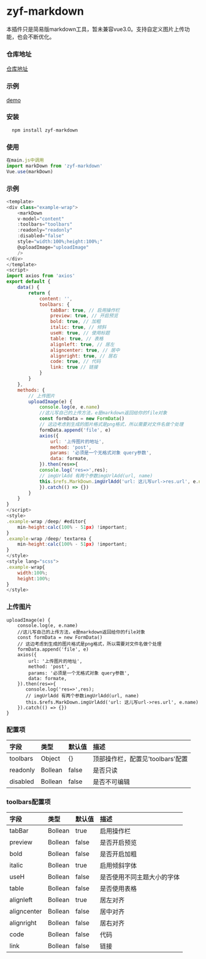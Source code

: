 # zyf-markdown
本插件只是简易版markdown工具，暂未兼容vue3.0。支持自定义图片上传功能，也会不断优化。
### 仓库地址
[仓库地址](https://gitee.com/zhangyifen/zyf-mark-down.git)

### 示例
[demo](https://www.cwgj.xyz/m/markdown)

### 安装

```javascript
  npm install zyf-markdown
```

### 使用

```javascript
在main.js中调用
import markDown from 'zyf-markdown'
Vue.use(markDown)
```
### 示例

```javascript
<template>
<div class="example-wrap">
    <markDown 
    v-model="content" 
    :toolbars="toolbars" 
    :readonly="readonly" 
    :disabled="false" 
    style="width:100%;height:100%;"
    @uploadImage="uploadImage"
    />
</div>
</template>
<script>
import axios from 'axios'
export default {
    data() {
        return {
            content: '',
            toolbars: {
                tabBar: true, // 启用操作栏
                preview: true, // 开启预览
                bold: true, // 加粗
                italic: true, // 倾斜
                useH: true, // 使用标题
                table: true, // 表格
                alignleft: true, // 居左
                aligncenter: true, // 居中
                alignright: true, // 居右
                code: true, // 代码
                link: true // 链接
            }
        }
    },
    methods: {
        // 上传图片
        uploadImage(e) {
            console.log(e, e.name)
            //这儿写自己的上传方法，e是markdown返回给你的file对象
            const formData = new FormData()
            // 这边考虑到生成的图片格式是png格式，所以需要对文件名做个处理
            formData.append('file', e)
            axios({
                url: '上传图片的地址',
                method: 'post',
                params: '必须是一个无格式对象 query参数',
                data: formate,
            }).then(res=>{
            console.log('res=>',res);
            // imgUrlAdd 有两个参数imgUrlAdd(url, name)
            this.$refs.MarkDown.imgUrlAdd('url: 这儿写url->res.url', e.name)           
            }).catch(() => {})
        }
    }
}
</script>
<style>
.example-wrap /deep/ #editor{
    min-height:calc(100% - 51px) !important;
}
.example-wrap /deep/ textarea {
    min-height:calc(100% - 51px) !important;
}
</style>
<style lang="scss">
.example-wrap{
    width:100%;
    height:100%;
}
</style>
```
### 上传图片
```
uploadImage(e) {
    console.log(e, e.name)
    //这儿写自己的上传方法，e是markdown返回给你的file对象
    const formData = new FormData()
    // 这边考虑到生成的图片格式是png格式，所以需要对文件名做个处理
    formData.append('file', e)
    axios({
        url: '上传图片的地址',
        method: 'post',
        params: '必须是一个无格式对象 query参数',
        data: formate,
    }).then(res=>{
       console.log('res=>',res);
       // imgUrlAdd 有两个参数imgUrlAdd(url, name)
       this.$refs.MarkDown.imgUrlAdd('url: 这儿写url->res.url', e.name)           
    }).catch(() => {})
}
```
### 配置项
|字段|类型|默认值|描述|
|:-----|:-----|:-----|:-----|
|toolbars|Object|{}|顶部操作栏，配置见'toolbars'配置|
|readonly|Bollean|false|是否只读|
|disabled|Bollean|false|是否不可编辑|

### toolbars配置项

|字段|类型|默认值|描述|
|:-----|:-----|:-----|:-----|
|tabBar|Bollean|true|启用操作栏|
|preview|Bollean|false|是否开启预览|
|bold|Bollean|false|是否开启加粗|
|italic|Bollean|true|启用倾斜字体|
|useH|Bollean|false|是否使用不同主题大小的字体|
|table|Bollean|false|是否使用表格|
|alignleft|Bollean|true|居左对齐|
|aligncenter|Bollean|false|居中对齐|
|alignright|Bollean|false|居右对齐|
|code|Bollean|false|代码|
|link|Bollean|false|链接|